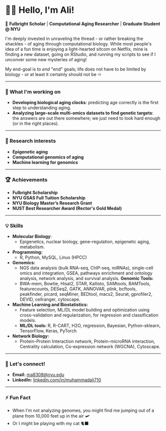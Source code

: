 # 👋🏻 Hello, I'm Ali!

🌟 **Fulbright Scholar** | **Computational Aging Researcher** | **Graduate Student @ NYU** 

I'm deeply invested in unraveling the thread - or rather breaking the shackles - of aging through computational biology. While most people's idea of a fun time is enjoying a light-hearted sitcom on Netflix, mine is finding a new dataset, going on RStudio, and running my scripts to see if I unconver some new mysteries of aging! 

My end-goal is to _end_ "end" goals; life does not have to be limited by biology - or at least it certainly should not be ♾️

---

### 🚀 What I'm working on
- **Developing biological aging clocks**: predicting age correctly is the first step to understanding aging. 
- **Analyzing large-scale multi-omics datasets to find genetic targets**: the answers are out there somewhere; we just need to look hard enough (or in the right places). 

---
 
### 🔬 Research interests
- **Epigenetic aging** 
- **Computational genomics of aging** 
- **Machine learning for genomics** 

---

### 🏆 Achievements
- **Fulbright Scholarship**
- **NYU GSAS Full Tuition Scholarship**
- **NYU Biology Master’s Research Grant**
- **NUST Best Researcher Award (Rector's Gold Medal)**

---

### 💡 Skills
- **Molecular Biology**:
  - Epigenetics, nuclear biology, gene-regulation, epigenetic aging, metabolism. 
- **Programming:**
  - R, Python, MySQL, Linux (HPCC)
- **Genomics:**
  - NGS data analysis (bulk RNA-seq, ChIP-seq, miRNAs), single-cell omics and integration, GSEA, pathways enrichment and ontology analysis, network analysis, and survival analysis.
  **Genomic Tools:**
  - BWA-mem, Bowtie, Hisat2, STAR, Kallisto, SAMtools, BAMTools, featurecounts, DESeq2, GATK, ANNOVAR, plink, bcftools, peakfinder, picard, seqMiner, BEDtool, macs2, Seurat, gprofiler2, DEVID, cellranger, cytoscape.
- **Machine Learning and Biostatistics:**
  - Feature selection, ML/DL model building and optimization using cross-validation and regularization, for regression and classification models.
  - **ML/DL tools:** R, R-CART, H2O, regression, Bayesian, Python-sklearn, TensorFlow, Keras, PyTorch
- **Network Biology:** 
  - Protein-Protein Interaction network, Protein-microRNA interaction, Centrality calculation, Co-expression network (WGCNA), Cytoscape.

---

### 💬 Let's connect!
- **Email:** <ma8308@nyu.edu>
- **LinkedIn:** [linkedin.com/in/muhammadali710](https://linkedin.com/in/muhammadali710)

---

### ⚡ Fun Fact 
- When I'm not analyzing genomes, you might find me jumping out of a plane from 10,000 feet up in the air 🛩️
- Or I might be playing with my cat 🐈‍⬛


<!---
mali8308/mali8308 is a ✨ special ✨ repository because its `README.md` (this file) appears on your GitHub profile.
You can click the Preview link to take a look at your changes.
--->

